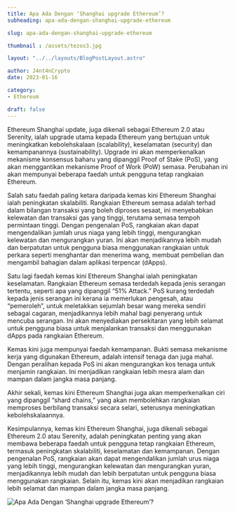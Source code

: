 ```yaml
---
title: Apa Ada Dengan ‘Shanghai upgrade Ethereum’?
subheading: apa-ada-dengan-shanghai-upgrade-ethereum

slug: apa-ada-dengan-shanghai-upgrade-ethereum

thumbnail : /assets/tezos3.jpg

layout: "../../layouts/BlogPostLayout.astro"

author: J4nt4nCrypto
date: 2023-01-16

category: 
- Ethereum

draft: false
---
```


Ethereum Shanghai update, juga dikenali sebagai Ethereum 2.0 atau Serenity, ialah upgrade utama kepada Ethereum yang bertujuan untuk meningkatkan kebolehskalaan (scalability), keselamatan (security) dan kemampanannya (sustainability). Upgrade ini akan memperkenalkan mekanisme konsensus baharu yang dipanggil Proof of Stake (PoS), yang akan menggantikan mekanisme Proof of Work (PoW) semasa. Perubahan ini akan mempunyai beberapa faedah untuk pengguna tetap rangkaian Ethereum.

Salah satu faedah paling ketara daripada kemas kini Ethereum Shanghai ialah peningkatan skalabiliti. Rangkaian Ethereum semasa adalah terhad dalam bilangan transaksi yang boleh diproses sesaat, ini menyebabkan kelewatan dan transaksi gas yang tinggi, terutama semasa tempoh permintaan tinggi. Dengan pengenalan PoS, rangkaian akan dapat mengendalikan jumlah urus niaga yang lebih tinggi, mengurangkan kelewatan dan mengurangkan yuran. Ini akan menjadikannya lebih mudah dan berpatutan untuk pengguna biasa menggunakan rangkaian untuk perkara seperti menghantar dan menerima wang, membuat pembelian dan mengambil bahagian dalam aplikasi terpencar (dApps).

Satu lagi faedah kemas kini Ethereum Shanghai ialah peningkatan keselamatan. Rangkaian Ethereum semasa terdedah kepada jenis serangan tertentu, seperti apa yang dipanggil “51% Attack.” PoS kurang terdedah kepada jenis serangan ini kerana ia memerlukan pengesah, atau “pemeroleh”, untuk meletakkan sejumlah besar wang mereka sendiri sebagai cagaran, menjadikannya lebih mahal bagi penyerang untuk mencuba serangan. Ini akan menyediakan persekitaran yang lebih selamat untuk pengguna biasa untuk menjalankan transaksi dan menggunakan dApps pada rangkaian Ethereum.

Kemas kini juga mempunyai faedah kemampanan. Bukti semasa mekanisme kerja yang digunakan Ethereum, adalah intensif tenaga dan juga mahal. Dengan peralihan kepada PoS ini akan mengurangkan kos tenaga untuk menjamin rangkaian. Ini menjadikan rangkaian lebih mesra alam dan mampan dalam jangka masa panjang.

Akhir sekali, kemas kini Ethereum Shanghai juga akan memperkenalkan ciri yang dipanggil “shard chains,” yang akan membolehkan rangkaian memproses berbilang transaksi secara selari, seterusnya meningkatkan kebolehskalaannya.

Kesimpulannya, kemas kini Ethereum Shanghai, juga dikenali sebagai Ethereum 2.0 atau Serenity, adalah peningkatan penting yang akan membawa beberapa faedah untuk pengguna tetap rangkaian Ethereum, termasuk peningkatan skalabiliti, keselamatan dan kemampanan. Dengan pengenalan PoS, rangkaian akan dapat mengendalikan jumlah urus niaga yang lebih tinggi, mengurangkan kelewatan dan mengurangkan yuran, menjadikannya lebih mudah dan lebih berpatutan untuk pengguna biasa menggunakan rangkaian. Selain itu, kemas kini akan menjadikan rangkaian lebih selamat dan mampan dalam jangka masa panjang.

<img src="/assets/BP3-shanghai.webp" alt="Apa Ada Dengan ‘Shanghai upgrade Ethereum’?" class="pt-4 w-full mx-auto rounded-md">